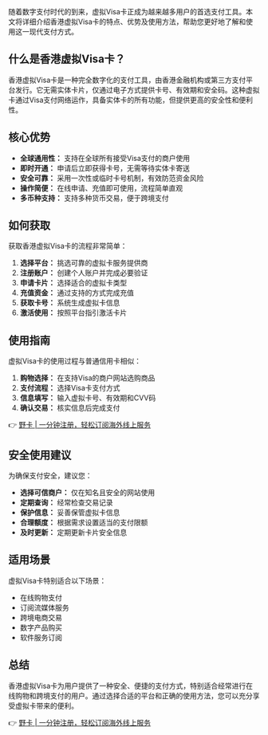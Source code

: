 随着数字支付时代的到来，虚拟Visa卡正成为越来越多用户的首选支付工具。本文将详细介绍香港虚拟Visa卡的特点、优势及使用方法，帮助您更好地了解和使用这一现代支付方式。

## 什么是香港虚拟Visa卡？

香港虚拟Visa卡是一种完全数字化的支付工具，由香港金融机构或第三方支付平台发行。它无需实体卡片，仅通过电子方式提供卡号、有效期和安全码。这种虚拟卡通过Visa支付网络运作，具备实体卡的所有功能，但提供更高的安全性和便利性。

## 核心优势

- **全球通用性：** 支持在全球所有接受Visa支付的商户使用
- **即时开通：** 申请后立即获得卡号，无需等待实体卡寄送
- **安全可靠：** 采用一次性或临时卡号机制，有效防范资金风险
- **操作简便：** 在线申请、充值即可使用，流程简单直观
- **多币种支持：** 支持多种货币交易，便于跨境支付

## 如何获取

获取香港虚拟Visa卡的流程非常简单：

1. **选择平台：** 挑选可靠的虚拟卡服务提供商
2. **注册账户：** 创建个人账户并完成必要验证
3. **申请卡片：** 选择适合的虚拟卡类型
4. **充值资金：** 通过支持的方式完成充值
5. **获取卡号：** 系统生成虚拟卡信息
6. **激活使用：** 按照平台指引激活卡片

## 使用指南

虚拟Visa卡的使用过程与普通信用卡相似：

1. **购物选择：** 在支持Visa的商户网站选购商品
2. **支付流程：** 选择Visa卡支付方式
3. **信息填写：** 输入虚拟卡号、有效期和CVV码
4. **确认交易：** 核实信息后完成支付

👉 [野卡 | 一分钟注册，轻松订阅海外线上服务](https://bit.ly/bewildcard)

## 安全使用建议

为确保支付安全，建议您：

- **选择可信商户：** 仅在知名且安全的网站使用
- **定期查询：** 经常检查交易记录
- **保护信息：** 妥善保管虚拟卡信息
- **合理额度：** 根据需求设置适当的支付限额
- **及时更新：** 定期更新卡片安全信息

## 适用场景

虚拟Visa卡特别适合以下场景：

- 在线购物支付
- 订阅流媒体服务
- 跨境电商交易
- 数字产品购买
- 软件服务订阅

## 总结

香港虚拟Visa卡为用户提供了一种安全、便捷的支付方式，特别适合经常进行在线购物和跨境支付的用户。通过选择合适的平台和正确的使用方法，您可以充分享受虚拟卡带来的便利。

👉 [野卡 | 一分钟注册，轻松订阅海外线上服务](https://bit.ly/bewildcard)